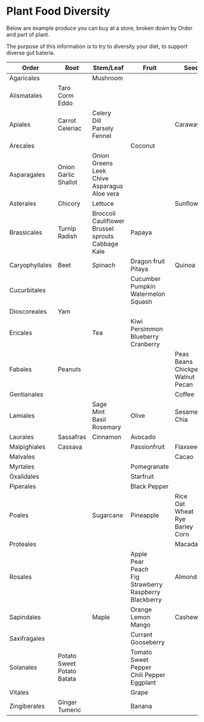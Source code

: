 # Plant Food Diversity

Below are example produce you can buy at a store, broken down by Order and part of plant.

The purpose of this information is to try to diversity your diet, to support diverse gut bateria.

| Order        | Root  | Stem/Leaf| Fruit      | Seed    |
|--------------|-------|----------|------------|---------|
|Agaricales    |       |Mushroom  |            |         |
|Alismatales   |Taro Corm<br>Eddo| |           |         |
|Apiales       |Carrot<br>Celeriac|Celery<br>Dill<br>Parsely<br>Fennel | |Caraway|
|Arecales      |       |          |Coconut     |         |
|Asparagales   |Onion<br>Garlic<br>Shallot|Onion Greens<br>Leek<br>Chive<br>Asparagus<br>Aloe vera| | |
|Asterales     |Chicory|Lettuce   |            |Sunflower|
|Brassicales   |Turnip<br>Radish|Broccoli<br>Cauliflower<br>Brussel sprouts<br>Cabbage<br>Kale|Papaya| |
|Caryophyllales|Beet   |Spinach   |Dragon fruit<br>Pitaya|Quinoa |
|Cucurbitales  | | |Cucumber<br>Pumpkin<br>Watermelon<br>Squash|   |
|Dioscoreales  |Yam    |          |            |         |
|Ericales      |       |Tea       |Kiwi<br>Persimmon<br>Blueberry<br>Cranberry| |
|Fabales       |Peanuts|          |            |Peas<br>Beans<br>Chickpea<br>Walnut<br>Pecan |
|Gentianales   |       |          |            |Coffee   |
|Lamiales      |       |Sage<br>Mint<br>Basil<br>Rosemary|Olive|Sesame<br>Chia|
|Laurales      |Sassafras|Cinnamon|Avocado     |         |
|Malpighiales  |Cassava|          |Passionfruit|Flaxseed |
|Malvales      |       |          |            |Cacao    |
|Myrtales      |       |          |Pomegranate |         |
|Oxalidales    |       |          |Starfruit   |         |
|Piperales     |       |          |Black Pepper|         |
|Poales        |       |Sugarcane |Pineapple   |Rice<br>Oat<br>Wheat<br>Rye<br>Barley<br>Corn|
|Proteales     |       |          |            |Macadamia|
|Rosales       |       |          |Apple<br>Pear<br>Peach<br>Fig<br>Strawberry<br>Raspberry<br>Blackberry|Almond|
|Sapindales    |       |Maple     |Orange<br>Lemon<br>Mango|Cashew|
|Saxifragales  |       |          |Currant<br>Gooseberry|         |
|Solanales     |Potato<br>Sweet Potato<br>Batata| |Tomato<br>Sweet Pepper<br>Chili Pepper<br>Eggplant| |
|Vitales       |       |          |Grape       |         |
|Zingiberales  |Ginger<br>Tumeric| |Banana     |         |
